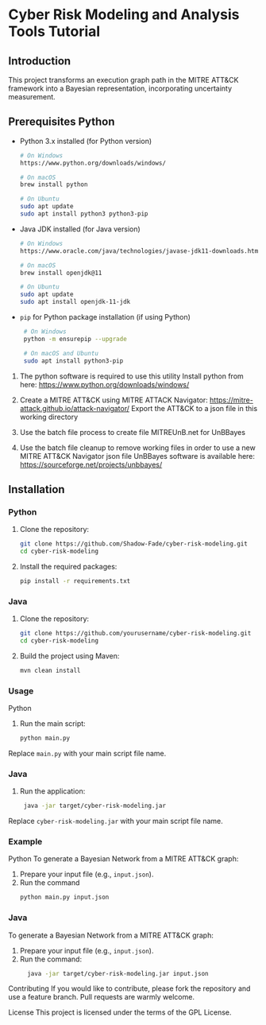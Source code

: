 # Cyber Risk Modeling and Analysis Tools Tutorial

## Introduction
This project transforms an execution graph path in the MITRE ATT&CK framework into a Bayesian representation, incorporating uncertainty measurement.

## Prerequisites Python
- Python 3.x installed (for Python version)
  ```bash
  # On Windows
  https://www.python.org/downloads/windows/
  
  # On macOS
  brew install python
  
  # On Ubuntu
  sudo apt update
  sudo apt install python3 python3-pip

- Java JDK installed (for Java version)
   ```bash
   # On Windows
  https://www.oracle.com/java/technologies/javase-jdk11-downloads.html

  # On macOS
  brew install openjdk@11

  # On Ubuntu
  sudo apt update
  sudo apt install openjdk-11-jdk

- `pip` for Python package installation (if using Python)
    ```bash
     # On Windows
     python -m ensurepip --upgrade

     # On macOS and Ubuntu
     sudo apt install python3-pip


1. The python software is required to use this utility
Install python from here: https://www.python.org/downloads/windows/

2. Create a MITRE ATT&CK using MITRE ATTACK Navigator: https://mitre-attack.github.io/attack-navigator/
Export the ATT&CK to a json file in this working directory

3. Use the batch file process to create file MITREUnB.net for UnBBayes

4. Use the batch file cleanup to remove working files in order to use a new MITRE ATT&CK Navigator json file
   UnBBayes software is available here: https://sourceforge.net/projects/unbbayes/



## Installation

### Python
1. Clone the repository:
   ```bash
   git clone https://github.com/Shadow-Fade/cyber-risk-modeling.git
   cd cyber-risk-modeling
   
2. Install the required packages:
   ```bash
   pip install -r requirements.txt

### Java
1. Clone the repository:
   ```bash 
   git clone https://github.com/yourusername/cyber-risk-modeling.git
   cd cyber-risk-modeling
2. Build the project using Maven:
    ```bash
   mvn clean install

### Usage
Python
1. Run the main script:
    ```bash
    python main.py
Replace `main.py` with your main script file name.

### Java
1. Run the application:
   ```bash
    java -jar target/cyber-risk-modeling.jar
Replace `cyber-risk-modeling.jar` with your main script file name.

### Example
Python
To generate a Bayesian Network from a MITRE ATT&CK graph:
1. Prepare your input file (e.g., `input.json`).
2. Run the command
   ```bash
   python main.py input.json

### Java
To generate a Bayesian Network from a MITRE ATT&CK graph:
1. Prepare your input file (e.g., `input.json`).
2. Run the command:
   ```bash
     java -jar target/cyber-risk-modeling.jar input.json

Contributing
If you would like to contribute, please fork the repository and use a feature branch. Pull requests are warmly welcome.

License
This project is licensed under the terms of the GPL License.

